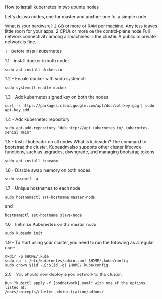 How to install kubernetes in two ubuntu nodes

Let's do two nodes, one for master and another one for a simple node

What is your hardware?
2 GB or more of RAM per machine. Any less leaves little room for your apps.
2 CPUs or more on the control-plane node
Full network connectivity among all machines in the cluster. A public or private network is fine.

1 - Before install kubernetes

1.1 - install docker in both nodes
```
sudo apt install docker.io
```

1.2 - Enable docker with sudo systemctl
```
sudo systemctl enable docker
```

1.3 - Add kubernetes signed key on both the nodes
```
curl -s https://packages.cloud.google.com/apt/doc/apt-key.gpg | sudo apt-key add
```

1.4 - Add kubernetes repository
```
sudo apt-add-repository "deb http://apt.kubernetes.io/ kubernetes-xenial main"
```

1.5 - Install kubeadm on all nodes
What is kubeadm? The command to bootstrap the cluster.
Kubeadm also supports other cluster lifecycle functions, such as upgrades, downgrade, and managing bootstrap tokens.
```
sudo apt install kubeadm
```

1.6 - Disable swap memory on both nodes
```
sudo swapoff -a
```

1.7 - Unique hostnames to each node
```
sudo hostnamectl set-hostname master-node
```
and 
```
hostnamectl set-hostname slave-node
```

1.8 - Initialize Kubernetes on the master node
```
sudo kubeadm init
```

1.9 - To start using your cluster, you need to run the following as a regular user:
```
mkdir -p $HOME/.kube
sudo cp -i /etc/kubernetes/admin.conf $HOME/.kube/config
sudo chown $(id -u):$(id -g) $HOME/.kube/config
```

2.0 - You should now deploy a pod network to the cluster.
```
Run "kubectl apply -f [podnetwork].yaml" with one of the options listed at:
/docs/concepts/cluster-administration/addons/
```
